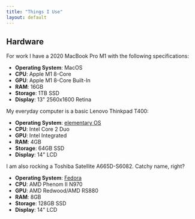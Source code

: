 ```yaml
---
title: "Things I Use"
layout: default
---
```


## Hardware

For work I have a 2020 MacBook Pro M1 with the following specifications:

- **Operating System**: MacOS
- **CPU**: Apple M1 8-Core
- **GPU**: Apple M1 8-Core Built-In
- **RAM**: 16GB
- **Storage**: 1TB SSD
- **Display**: 13" 2560x1600 Retina

My everyday computer is a basic Lenovo Thinkpad T400:

- **Operating System**: [elementary OS](https://elementary.io)
- **CPU**: Intel Core 2 Duo
- **GPU**: Intel Integrated
- **RAM**: 4GB
- **Storage**: 64GB SSD
- **Display**: 14" LCD

I am also rocking a Toshiba Satellite A665D-S6082. Catchy name, right?

- **Operating System**: [Fedora](https://getfedora.org)
- **CPU**: AMD Phenom II N970
- **GPU**: AMD Redwood/AMD RS880
- **RAM**: 8GB
- **Storage**: 128GB SSD
- **Display**: 14" LCD
